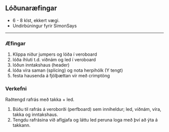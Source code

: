 ## Lóðunaræfingar

- 6 - 8 klst, ekkert vægi.
- Undirbúningur fyrir SimonSays

---

### Æfingar
  1. Klippa niður jumpers og lóða í veroboard
  2. lóða íhluti t.d. viðnám og led í veroboard 
  3. lóðun inntakshaus (header) 
  4. lóða víra saman (splicing) og nota herpihólk (Y tengt)
  5. festa hausenda á fjölþættan vír með crimptöng 

### Verkefni
Raðtengd rafrás með takka + led.
1. Búðu til rafrás á veroborði (perfboard) sem inniheldur; led, viðnám, víra, takka og inntakshaus.<br>
1. Tengdu rafrásina við aflgjafa og láttu led peruna loga með því að ýta á takkann.
<!-- ![Sýnidæmi, mynd]() -->
